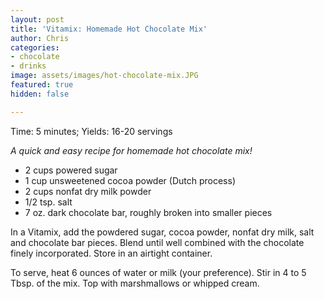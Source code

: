 ```yaml
---
layout: post
title: 'Vitamix: Homemade Hot Chocolate Mix'
author: Chris
categories:
- chocolate
- drinks
image: assets/images/hot-chocolate-mix.JPG
featured: true
hidden: false

---
```

Time: 5 minutes; Yields: 16-20 servings

_A quick and easy recipe for homemade hot chocolate mix!_

* 2 cups powered sugar
* 1 cup unsweetened cocoa powder (Dutch process)
* 2 cups nonfat dry milk powder
* 1/2 tsp. salt
* 7 oz. dark chocolate bar, roughly broken into smaller pieces

In a Vitamix, add the powdered sugar, cocoa powder, nonfat dry milk, salt and chocolate bar pieces. Blend until well combined with the chocolate finely incorporated. Store in an airtight container.

To serve, heat 6 ounces of water or milk (your preference). Stir in 4 to 5 Tbsp. of the mix. Top with marshmallows or whipped cream.